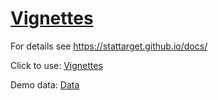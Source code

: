 # [Vignettes](https://stattarget.github.io/docs/my-new-doc/) 

For details see https://stattarget.github.io/docs/


Click to use: [Vignettes](https://stattarget.github.io/docs/my-new-doc/) 



Demo data: [Data](https://stattarget.github.io/docs/demo/)

